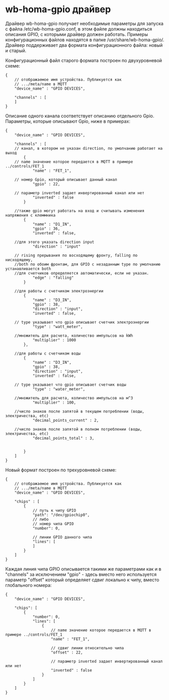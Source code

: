 wb-homa-gpio драйвер
====================

Драйвер wb-homa-gpio получает необходимые параметры для запуска с файла /etc/wb-homa-gpio.conf, в этом файле должны находиться
описания GPIO, с которыми драйвер должен работать. Примеры конфигурационных файлов находятся в папке /usr/share/wb-homa-gpio/.
Драйвер поддерживает два формата конфигурационного файла: новый и старый.

Конфигурационный файл старого формата построен по двухуровневой схеме:

``` jsonc
{
    // отображаемое имя устройства. Публикуется как
    // .../meta/name в MQTT
    "device_name" : "GPIO DEVICES",

    "channels" : [
    ]
}
```

Описание одного канала соответствует описанию отдельного Gpio. Параметры, которые описывают Gpio, ниже в примерах:

``` jsonc
{
    "device_name" : "GPIO DEVICES",

    "channels" : [
    // канал, в котором не указан direction, по умолчанию работает на выход
        {
    // name значение которое передается в MQTT в примере ../controls/FET_1
            "name" : "FET_1",

    // номер Gpio, который описывает данный канал
            "gpio" : 22,

    // параметр inverted задает инвертированный канал или нет
            "inverted" : false
        }

    //также gpio могут работать на вход и считывать изменения напряжения с клеммника
        {
            "name" : "D1_IN",
            "gpio" : 36,
            "inverted" : false,

    //для этого указать direction input
            "direction" : "input"

    // rising прерывания по восходящему фронту, falling по нисходящему,
    //both по обоим фронтам, для GPIO с незаданным type по умолчанию устанавливается both
    //для счетчиков определяется автоматически, если не указан.
            "edge" : "falling"
        }

    //для работы с счетчиком электроэнергии
        {
            "name" : "D3_IN",
            "gpio" : 38,
            "direction" : "input",
            "inverted" : false,

    // type указывает что gpio описывает счетчик электроэнергии
            "type" : "watt_meter",

    //множитель для расчета, количество импульсов на kWh
            "multiplier" : 1000
        },

    //для работы с счетчиком воды
        {
            "name" : "D3_IN",
            "gpio" : 38,
            "direction" : "input",
            "inverted" : false,

    // type указывает что gpio описывает счетчик воды
            "type" : "water_meter",

    //множитель для расчета, количество импульсов на м^3
            "multiplier" : 100,

    //число знаков после запятой в текущем потреблении (воды, электричества, etc)
            "decimal_points_current" : 2,

    //число знаков после запятой в полном потреблении (воды, электричества, etc)
            "decimal_points_total" : 3,


        }
    ]
}

```

Новый формат построен по трехуровневой схеме:

``` jsonc
{
    // отображаемое имя устройства. Публикуется как
    // .../meta/name в MQTT
    "device_name" : "GPIO DEVICES",

    "chips" : [
        {
            // путь к чипу GPIO
            "path": "/dev/gpiochip0",
            // либо
            // номер чипа GPIO
            "number": 0,

            // линии GPIO данного чипа
            "lines": [
            ]
        }
    ]
}
```

Каждая линия чипа GPIO описывается такими же параметрами как и в "channels" за исключением "gpio" - здесь вместо него используется параметр "offset" который определяет сдвиг локально к чипу, вместо глобального номера:

``` jsonc
{
    "device_name" : "GPIO DEVICES",

    "chips": [
        {
            "number": 0,
            "lines": [
                {
                    // name значение которое передается в MQTT в примере ../controls/FET_1
                    "name" : "FET_1",

                    // сдвиг линии относительно чипа
                    "offset" : 22,

                    // параметр inverted задает инвертированный канал или нет
                    "inverted" : false
                }
            ]
        }
    ]
}
```
